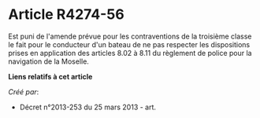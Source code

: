 # Article R4274-56

Est puni de l'amende prévue pour les contraventions de la troisième classe le fait pour le conducteur d'un bateau de ne pas
respecter les dispositions prises en application des articles 8.02 à 8.11 du règlement de police pour la navigation de la
Moselle.

**Liens relatifs à cet article**

_Créé par_:

  - Décret n°2013-253 du 25 mars 2013 - art.
